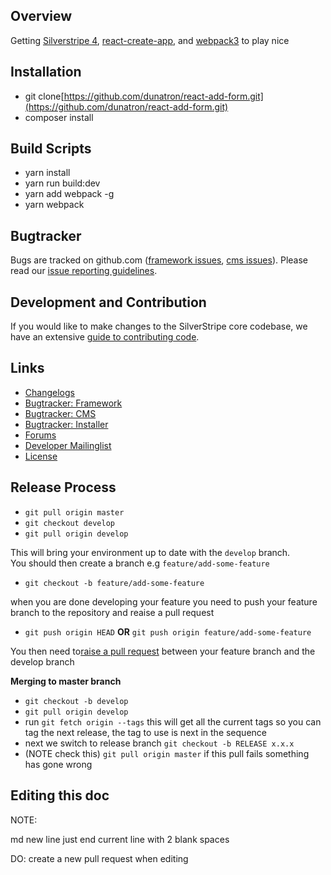 ## Overview

Getting [Silverstripe 4](http://doc.silverstripe.org/framework/en/installation/),
[react-create-app](http://doc.silverstripe.org/framework/en/installation/),
and [webpack3](https://webpack.js.org/) to play nice

## Installation ##

* git clone[https://github.com/dunatron/react-add-form.git](https://github.com/dunatron/react-add-form.git)
* composer install 

## Build Scripts ##
* yarn install 
* yarn run build:dev
* yarn add webpack -g
* yarn webpack 


## Bugtracker ##

Bugs are tracked on github.com ([framework issues](https://github.com/silverstripe/silverstripe-framework/issues),
[cms issues](https://github.com/silverstripe/silverstripe-cms/issues)). 
Please read our [issue reporting guidelines](http://doc.silverstripe.org/framework/en/misc/contributing/issues).

## Development and Contribution ##

If you would like to make changes to the SilverStripe core codebase, we have an extensive [guide to contributing code](http://doc.silverstripe.org/framework/en/misc/contributing/code).

## Links ##

 * [Changelogs](http://doc.silverstripe.org/framework/en/changelogs/)
 * [Bugtracker: Framework](https://github.com/silverstripe/silverstripe-framework/issues)
 * [Bugtracker: CMS](https://github.com/silverstripe/silverstripe-cms/issues)
 * [Bugtracker: Installer](https://github.com/silverstripe/silverstripe-installer/issues)
 * [Forums](http://silverstripe.org/forums)
 * [Developer Mailinglist](https://groups.google.com/forum/#!forum/silverstripe-dev)
 * [License](./LICENSE)
 
## Release Process ##
* `git pull origin master`
* `git checkout develop`
* `git pull origin develop`

This will bring your environment up to date with the `develop` branch.   
You should then create a branch e.g `feature/add-some-feature`
* `git checkout -b feature/add-some-feature`  

when you are done developing your feature you need to push your feature branch to the repository and reaise a pull request

* `git push origin HEAD` **OR** `git push origin feature/add-some-feature`

You then need to[raise a pull request](https://github.com/dunatron/react-add-form/pulls) between your feature branch and the develop branch

**Merging to master branch**  
* `git checkout -b develop`
* `git pull origin develop`
* run `git fetch origin --tags` this will get all the current tags so you can tag the next release, the tag to use is next in the sequence
* next we switch to release branch `git checkout -b RELEASE x.x.x`
* (NOTE check this) `git pull origin master` if this pull fails something has gone wrong

## Editing this doc ##
NOTE:  

md new line just end current line with 2 blank spaces  
  
DO: create a new pull request when editing